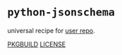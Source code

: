 # `python-jsonschema`

universal recipe for [user repo](../themartiancompany/ur).

[PKGBUILD](PKGBUILD)
[LICENSE](COPYING)
